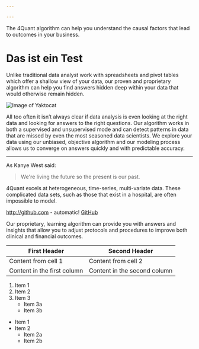 ```yaml
---

---
```


The 4Quant algorithm can help you understand the causal factors that lead to
outcomes in your business.

# Das ist ein Test

Unlike traditional data analyst work with spreadsheets and pivot tables which
offer a shallow view of your data, our proven and proprietary algorithm can
help you find answers hidden deep within your data that would otherwise remain
hidden.

![Image of Yaktocat](https://octodex.github.com/images/yaktocat.png)

All too often it isn’t always clear if data analysis is even looking at the
right data and looking for answers to the right questions. Our algorithm works
in both a supervised and unsupervised mode and can detect patterns in data that
are missed by even the most seasoned data scientists. We explore your data
using our unbiased, objective algorithm and our modeling process allows us to
converge on answers quickly and with predictable accuracy. 

***

As Kanye West said:

> We're living the future so
> the present is our past.

4Quant excels at heterogeneous, time-series, multi-variate data. These complicated data sets,
such as those that exist in a hospital, are often impossible to model. 

http://github.com - automatic!
[GitHub](http://github.com)

Our proprietary, learning algorithm can provide you with answers and insights that
allow you to adjust protocols and procedures to improve both clinical and
financial outcomes.


First Header | Second Header
------------ | -------------
Content from cell 1 | Content from cell 2
Content in the first column | Content in the second column



1. Item 1
2. Item 2
3. Item 3
   * Item 3a
   * Item 3b


* Item 1
* Item 2
  * Item 2a
  * Item 2b
